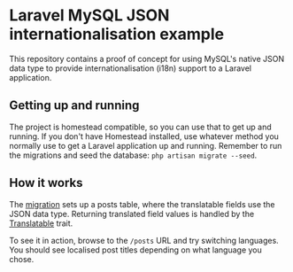 # Laravel MySQL JSON internationalisation example

This repository contains a proof of concept for using MySQL's native JSON data type to provide internationalisation
(i18n) support to a Laravel application.

## Getting up and running

The project is homestead compatible, so you can use that to get up and running. If you don't have Homestead installed,
use whatever method you normally use to get a Laravel application up and running. Remember to run the migrations and
seed the database: `php artisan migrate --seed`.

## How it works

The [migration](https://github.com/cwhite92/laravel-json-translations-example/blob/master/database/migrations/2016_03_23_221443_create_posts_table.php)
sets up a posts table, where the translatable fields use the JSON data type. Returning translated field values is
handled by the [Translatable](https://github.com/cwhite92/laravel-json-translations-example/blob/master/app/Translatable.php)
trait.

To see it in action, browse to the `/posts` URL and try switching languages. You should see localised post titles
depending on what language you chose.
